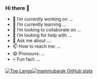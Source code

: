### Hi there 👋


- 🔭 I’m currently working on ...
- 🌱 I’m currently learning ...
- 👯 I’m looking to collaborate on ...
- 🤔 I’m looking for help with ...
- 💬 Ask me about ...
- 📫 How to reach me: ...
- 😄 Pronouns: ...
- ⚡ Fun fact: ...

[![Top Langs](https://github-readme-stats.vercel.app/api/top-langs/?username=mammubarak&langs_count=10&theme=radical&layout=compact)](https://github.com/mammubarak/github-readme-stats)[![mammubarak GitHub stats](https://github-readme-stats.vercel.app/api?username=mammubarak&count_private=true&show_icons=true&theme=radical)](https://github.com/mammubarak/github-readme-stats)                                                                  


